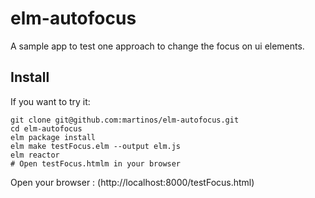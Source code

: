 # elm-autofocus

A sample app to test one approach to change the focus on ui elements.


## Install

If you want to try it:

    git clone git@github.com:martinos/elm-autofocus.git
    cd elm-autofocus
    elm package install
    elm make testFocus.elm --output elm.js
    elm reactor
    # Open testFocus.htmlm in your browser

Open your browser : (http://localhost:8000/testFocus.html)
